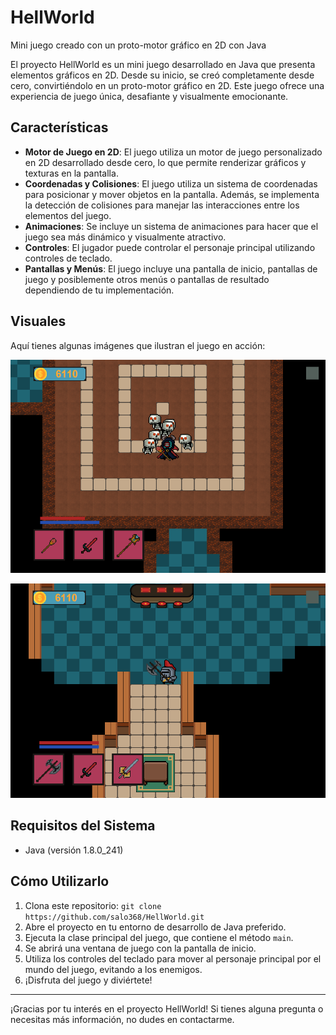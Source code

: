 # HellWorld

Mini juego creado con un proto-motor gráfico en 2D con Java

El proyecto HellWorld es un mini juego desarrollado en Java que presenta elementos gráficos en 2D. Desde su inicio, se creó completamente desde cero, convirtiéndolo en un proto-motor gráfico en 2D. Este juego ofrece una experiencia de juego única, desafiante y visualmente emocionante.

## Características

- **Motor de Juego en 2D**: El juego utiliza un motor de juego personalizado en 2D desarrollado desde cero, lo que permite renderizar gráficos y texturas en la pantalla.
- **Coordenadas y Colisiones**: El juego utiliza un sistema de coordenadas para posicionar y mover objetos en la pantalla. Además, se implementa la detección de colisiones para manejar las interacciones entre los elementos del juego.
- **Animaciones**: Se incluye un sistema de animaciones para hacer que el juego sea más dinámico y visualmente atractivo.
- **Controles**: El jugador puede controlar el personaje principal utilizando controles de teclado.
- **Pantallas y Menús**: El juego incluye una pantalla de inicio, pantallas de juego y posiblemente otros menús o pantallas de resultado dependiendo de tu implementación.

## Visuales

Aquí tienes algunas imágenes que ilustran el juego en acción:

![HellWorld1](resources/hellworld3.PNG)

![HellWorld2](resources/hellworld2.PNG)

## Requisitos del Sistema

- Java (versión 1.8.0_241)

## Cómo Utilizarlo

1. Clona este repositorio: `git clone https://github.com/salo368/HellWorld.git`
2. Abre el proyecto en tu entorno de desarrollo de Java preferido.
3. Ejecuta la clase principal del juego, que contiene el método `main`.
4. Se abrirá una ventana de juego con la pantalla de inicio.
5. Utiliza los controles del teclado para mover al personaje principal por el mundo del juego, evitando a los enemigos.
6. ¡Disfruta del juego y diviértete!

---

¡Gracias por tu interés en el proyecto HellWorld! Si tienes alguna pregunta o necesitas más información, no dudes en contactarme.

